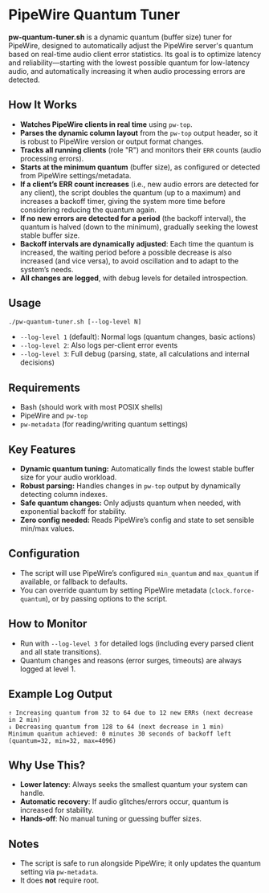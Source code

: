 # PipeWire Quantum Tuner

**pw-quantum-tuner.sh** is a dynamic quantum (buffer size) tuner for PipeWire, designed to automatically adjust the PipeWire server's quantum based on real-time audio client error statistics. Its goal is to optimize latency and reliability—starting with the lowest possible quantum for low-latency audio, and automatically increasing it when audio processing errors are detected.

## How It Works

- **Watches PipeWire clients in real time** using `pw-top`.
- **Parses the dynamic column layout** from the `pw-top` output header, so it is robust to PipeWire version or output format changes.
- **Tracks all running clients** (role "R") and monitors their `ERR` counts (audio processing errors).
- **Starts at the minimum quantum** (buffer size), as configured or detected from PipeWire settings/metadata.
- **If a client’s ERR count increases** (i.e., new audio errors are detected for any client), the script doubles the quantum (up to a maximum) and increases a backoff timer, giving the system more time before considering reducing the quantum again.
- **If no new errors are detected for a period** (the backoff interval), the quantum is halved (down to the minimum), gradually seeking the lowest stable buffer size.
- **Backoff intervals are dynamically adjusted**: Each time the quantum is increased, the waiting period before a possible decrease is also increased (and vice versa), to avoid oscillation and to adapt to the system’s needs.
- **All changes are logged**, with debug levels for detailed introspection.

## Usage

```bash
./pw-quantum-tuner.sh [--log-level N]
```
- `--log-level 1` (default): Normal logs (quantum changes, basic actions)
- `--log-level 2`: Also logs per-client error events
- `--log-level 3`: Full debug (parsing, state, all calculations and internal decisions)

## Requirements

- Bash (should work with most POSIX shells)
- PipeWire and `pw-top`
- `pw-metadata` (for reading/writing quantum settings)

## Key Features

- **Dynamic quantum tuning:** Automatically finds the lowest stable buffer size for your audio workload.
- **Robust parsing:** Handles changes in `pw-top` output by dynamically detecting column indexes.
- **Safe quantum changes:** Only adjusts quantum when needed, with exponential backoff for stability.
- **Zero config needed:** Reads PipeWire’s config and state to set sensible min/max values.

## Configuration

- The script will use PipeWire’s configured `min_quantum` and `max_quantum` if available, or fallback to defaults.
- You can override quantum by setting PipeWire metadata (`clock.force-quantum`), or by passing options to the script.

## How to Monitor

- Run with `--log-level 3` for detailed logs (including every parsed client and all state transitions).
- Quantum changes and reasons (error surges, timeouts) are always logged at level 1.

## Example Log Output

```
↑ Increasing quantum from 32 to 64 due to 12 new ERRs (next decrease in 2 min)
↓ Decreasing quantum from 128 to 64 (next decrease in 1 min)
Minimum quantum achieved: 0 minutes 30 seconds of backoff left (quantum=32, min=32, max=4096)
```

## Why Use This?

- **Lower latency**: Always seeks the smallest quantum your system can handle.
- **Automatic recovery**: If audio glitches/errors occur, quantum is increased for stability.
- **Hands-off**: No manual tuning or guessing buffer sizes.

## Notes

- The script is safe to run alongside PipeWire; it only updates the quantum setting via `pw-metadata`.
- It does **not** require root.
